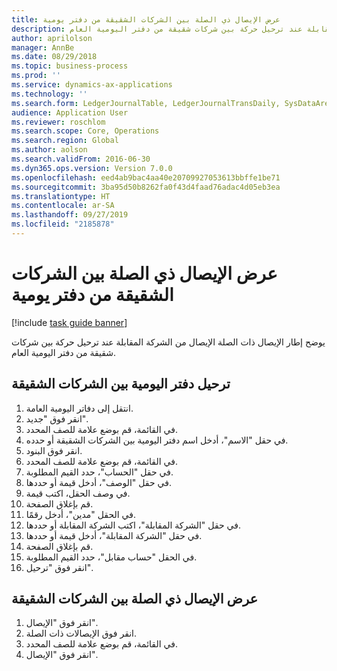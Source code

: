 ```yaml
---
title: عرض الإيصال ذي الصلة بين الشركات الشقيقة من دفتر يومية
description: يوضح إطار الإيصال ذات الصلة الإيصال من الشركة المقابلة عند ترحيل حركة بين شركات شقيقة من دفتر اليومية العام.
author: aprilolson
manager: AnnBe
ms.date: 08/29/2018
ms.topic: business-process
ms.prod: ''
ms.service: dynamics-ax-applications
ms.technology: ''
ms.search.form: LedgerJournalTable, LedgerJournalTransDaily, SysDataAreaSelectLookup, LedgerTransVoucher, LedgerTransRelatedVouchers
audience: Application User
ms.reviewer: roschlom
ms.search.scope: Core, Operations
ms.search.region: Global
ms.author: aolson
ms.search.validFrom: 2016-06-30
ms.dyn365.ops.version: Version 7.0.0
ms.openlocfilehash: eed4ab9bac4aa40e20709927053613bbffe1be71
ms.sourcegitcommit: 3ba95d50b8262fa0f43d4faad76adac4d05eb3ea
ms.translationtype: HT
ms.contentlocale: ar-SA
ms.lasthandoff: 09/27/2019
ms.locfileid: "2185878"
---
```

# <a name="view-related-intercompany-voucher-from-journal"></a>عرض الإيصال ذي الصلة بين الشركات الشقيقة من دفتر يومية

[!include [task guide banner](../../includes/task-guide-banner.md)]

يوضح إطار الإيصال ذات الصلة الإيصال من الشركة المقابلة عند ترحيل حركة بين شركات شقيقة من دفتر اليومية العام.


## <a name="post-an-intercompany-journal"></a>ترحيل دفتر اليومية بين الشركات الشقيقة
1. انتقل إلى دفاتر اليومية العامة.
2. انقر فوق "جديد".
3. في القائمة، قم بوضع علامة للصف المحدد.
4. في حقل "الاسم"، أدخل اسم دفتر اليومية بين الشركات الشقيقة أو حدده.
5. انقر فوق البنود.
6. في القائمة، قم بوضع علامة للصف المحدد.
7. في حقل "الحساب"، حدد القيم المطلوبة.
8. في حقل "الوصف"، أدخل قيمة أو حددها.
9. في وصف الحقل، اكتب قيمة.
10. قم بإغلاق الصفحة.
11. في الحقل "مدين"، أدخل رقمًا.
12. في حقل "الشركة المقابلة"، اكتب الشركة المقابلة أو حددها.
13. في حقل "الشركة المقابلة"، أدخل قيمة أو حددها.
14. قم بإغلاق الصفحة.
15. في الحقل "حساب مقابل"، حدد القيم المطلوبة.
16. انقر فوق "ترحيل".

## <a name="view-related-intercompany-voucher"></a>عرض الإيصال ذي الصلة بين الشركات الشقيقة
1. انقر فوق "الإيصال".
2. انقر فوق الإيصالات ذات الصلة.
3. في القائمة، قم بوضع علامة للصف المحدد.
4. انقر فوق "الإيصال".

